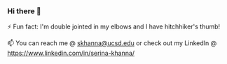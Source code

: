 ### Hi there 👋

⚡ Fun fact: I'm double jointed in my elbows and I have hitchhiker's thumb!

📫 You can reach me @ skhanna@ucsd.edu or check out my LinkedIn @ https://www.linkedin.com/in/serina-khanna/

<!--
**helloserina/helloserina** is a ✨ _special_ ✨ repository because its `README.md` (this file) appears on your GitHub profile.

Here are some ideas to get you started:

- 🔭 I’m currently working on ...
- 🌱 I’m currently learning ...
- 👯 I’m looking to collaborate on ...
- 🤔 I’m looking for help with ...
- 💬 Ask me about ...
- 📫 How to reach me: ...
- 😄 Pronouns: ...
- ⚡ Fun fact: ...
-->
